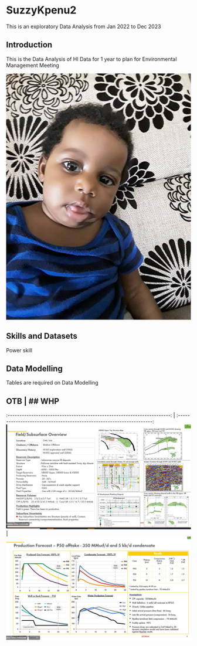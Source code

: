 # SuzzyKpenu2
This is an exploratory Data Analysis from Jan 2022 to Dec 2023

## Introduction

This is the Data Analysis of HI Data for 1 year to plan for Environmental Management Meeting

![](https://github.com/SuzzyKpenu/SuzzyKpenu2/blob/main/WhatsApp%20Image%202018-06-19%20at%202.21.37%20PM.jpeg)

## Skills and Datasets
Power skill

## Data Modelling
Tables are required on Data Modelling

## OTB                                                                  |     ## WHP 
:---------------------------------------------------------------------: | :-------------------------------------------------------------------:
![](https://github.com/SuzzyKpenu/SuzzyKpenu2/blob/main/OTB.%20PNG.PNG) | ![](https://github.com/SuzzyKpenu/SuzzyKpenu2/blob/main/Page%202.PNG)

